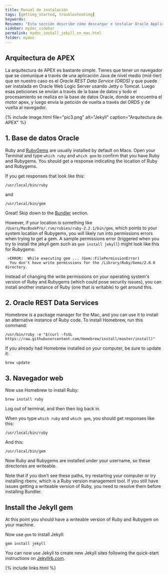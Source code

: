 ```yaml
---
title: Manual de instalación
tags: [getting_started, troubleshooting]
keywords:
Resumen: "Esta sección describe cómo descargar e instalar Oracle Application Express. La forma de instalar Oracle Application Express depende del tipo de base de datos en la que se esté instalando."
sidebar: mydoc_sidebar
permalink: mydoc_install_jekyll_on_mac.html
folder: mydoc
---
```



## Arquitectura de APEX 
La arquitectura de APEX es bastante simple. Tienes que tener un navegador que se comunique a través de una aplicación Java de nivel medio (mid-tier) que en nuestro caso es el *Oracle REST Data Service (ORDS)* y que puede ser instalada en Oracle Web Logic Server usando Jetty o Tomcat. Luego esas peticiones se envían a través de la base de datos y todo el procesamiento se realiza en la base de datos Oracle, donde se encuentra el motor apex, y luego envía la petición de vuelta a través del ORDS y de vuelta al navegador.

{% include image.html file="pic3.png" alt="Jekyll" caption="Arquitectura de APEX" %}



## 1. Base de datos Oracle 

Ruby and [RubyGems](https://rubygems.org/pages/download) are usually installed by default on Macs. Open your Terminal and type `which ruby` and  `which gem` to confirm that you have Ruby and Rubygems. You should get a response indicating the location of Ruby and Rubygems.

If you get responses that look like this:

```
/usr/local/bin/ruby
```

and

```
/usr/local/bin/gem
```

Great! Skip down to the [Bundler](#bundler) section.

However, if your location is something like `/Users/MacBookPro/.rvm/rubies/ruby-2.2.1/bin/gem`, which points to your system location of Rubygems, you will likely run into permissions errors when trying to get a gem. A sample permissions error (triggered when you try to install the jekyll gem such as `gem install jekyll`) might look like this for Rubygems:

```
 >ERROR:  While executing gem ... (Gem::FilePermissionError)
  You don't have write permissions for the /Library/Ruby/Gems/2.0.0 directory.
```  

Instead of changing the write permissions on your operating system's version of Ruby and Rubygems (which could pose security issues), you can install another instance of Ruby (one that is writable) to get around this.

## 2. Oracle REST Data Services

Homebrew is a package manager for the Mac, and you can use it to install an alternative instance of Ruby code. To install Homebrew, run this command:

```
/usr/bin/ruby -e "$(curl -fsSL https://raw.githubusercontent.com/Homebrew/install/master/install)"
```

If you already had Homebrew installed on your computer, be sure to update it:

```
brew update
```

## 3. Navegador web

Now use Homebrew to install Ruby:

```
brew install ruby
```

Log out of terminal, and then then log back in.

When you type `which ruby` and `which gem`, you should get responses like this:

```
/usr/local/bin/ruby
```

And this:

```
/usr/local/bin/gem
```

Now Ruby and Rubygems are installed under your username, so these directories are writeable.

Note that if you don't see these paths, try restarting your computer or try installing rbenv, which is a Ruby version management tool. If you still have issues getting a writeable version of Ruby, you need to resolve them before installing Bundler.

<h2 id="bundler">Install the Jekyll gem</h2>

At this point you should have a writeable version of Ruby and Rubygem on your machine.

Now use `gem` to install Jekyll:

```
gem install jekyll
```

You can now use Jekyll to create new Jekyll sites following the quick-start instructions on [Jekyllrb.com](http://jekyllrb.com).




{% include links.html %}

